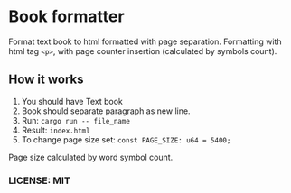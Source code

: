 # Book formatter
Format text book to html formatted with page separation. Formatting 
with html tag `<p>`, with page counter insertion (calculated by symbols count).


## How it works
1. You should have Text book
2. Book  should separate paragraph as new line.
3. Run: `cargo run -- file_name`
4. Result: `index.html`
5. To change page size set: `const PAGE_SIZE: u64 = 5400;`

Page size calculated by word symbol count. 

### LICENSE: MIT
